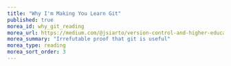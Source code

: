 ```yaml
---
title: "Why I'm Making You Learn Git"
published: true
morea_id: why_git_reading
morea_url: https://medium.com/@jsiarto/version-control-and-higher-education-78dc8e3f66f1
morea_summary: "Irrefutable proof that git is useful"
morea_type: reading
morea_sort_order: 3
---
```

